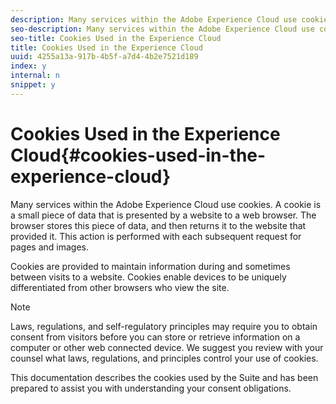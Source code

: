 ```yaml
---
description: Many services within the Adobe Experience Cloud use cookies. A cookie is a small piece of data that is presented by a website to a web browser. The browser stores this piece of data, and then returns it to the website that provided it. This action is performed with each subsequent request for pages and images.
seo-description: Many services within the Adobe Experience Cloud use cookies. A cookie is a small piece of data that is presented by a website to a web browser. The browser stores this piece of data, and then returns it to the website that provided it. This action is performed with each subsequent request for pages and images.
seo-title: Cookies Used in the Experience Cloud
title: Cookies Used in the Experience Cloud
uuid: 4255a13a-917b-4b5f-a7d4-4b2e7521d189
index: y
internal: n
snippet: y
---
```


# Cookies Used in the Experience Cloud{#cookies-used-in-the-experience-cloud}

Many services within the Adobe Experience Cloud use cookies. A cookie is a small piece of data that is presented by a website to a web browser. The browser stores this piece of data, and then returns it to the website that provided it. This action is performed with each subsequent request for pages and images.

 Cookies are provided to maintain information during and sometimes between visits to a website. Cookies enable devices to be uniquely differentiated from other browsers who view the site.

>[!NOTE]
>
>Laws, regulations, and self-regulatory principles may require you to obtain consent from visitors before you can store or retrieve information on a computer or other web connected device. We suggest you review with your counsel what laws, regulations, and principles control your use of cookies.

This documentation describes the cookies used by the Suite and has been prepared to assist you with understanding your consent obligations. 
